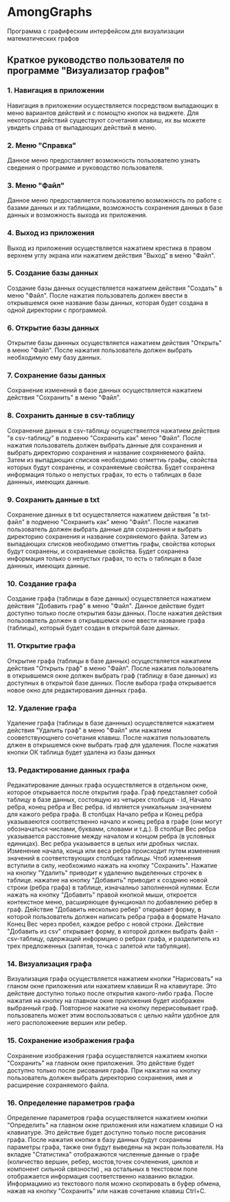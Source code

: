 # AmongGraphs
Программа с графифеским интерфейсом для визуализации математических графов

## Краткое руководство пользователя по программе "Визуализатор графов"
### 1. Навигация в приложении
Навигация в приложении осуществляется посредством выпадающих в меню вариантов действий и с помощтю кнопок на виджете. Для некоторых действий существуют сочетания клавиш, их вы можете увидеть справа от выпадающих действий в меню.

### 2. Меню "Справка"
Данное меню предоставляет возможность пользователю узнать сведения о программе и руководство пользователя.

### 3. Меню "Файл"
Данное меню предоставляется пользователю возможность по работе с базами данных и их таблицами, возможность сохранения данных в базе данных и возможность выхода их приложения.

### 4. Выход из приложения
Выход из приложения осуществляется нажатием крестика в правом верхнем углу экрана или нажатием действия "Выход" в меню "Файл".

### 5. Создание базы данных
Создание базы данных осуществляется нажатием действия "Создать" в меню "Файл". После нажатия пользователь должен ввести в открывшемся окне название базы данных, которая будет создана в одной директории с программой.

### 6. Открытие базы данных
Открытие базы даннных осуществляется нажатием действия "Открыть" в меню "Файл". После нажатия пользователь должен выбрать необходимую ему базу данных.

### 7. Сохранение базы данных
Сохранение изменений в базе данных осуществляется нажатием действия "Сохранить" в меню "Файл".

### 8. Сохранить данные в csv-таблицу
Сохранение данных в csv-таблицу осуществяелтся нажатием действия "в csv-таблицу" в подменю "Сохранить как" меню "Файл". После нажатия пользователь должен выбрать данные для сохранения и выбрать директорию сохранения и название сохряняемого файла. Затем из выпадающих списков необходимо отметтиь графы, свойства которых будут сохранены, и сохраняемые свойства. Будет сохранена информация только о непустых графах, то есть о таблицах в базе даннных, имеющих данные.

### 9. Сохранить данные в txt
Сохранение данных в txt осуществляется нажатием действия "в txt-файл" в подменю "Сохранить как" меню "Файл". После нажатия пользователь должен выбрать данные для сохранения и выбрать директорию сохранения и название сохряняемого файла. Затем из выпадающих списков необходимо отметтиь графы, свойства которых будут сохранены, и сохраняемые свойства. Будет сохранена информация только о непустых графах, то есть о таблицах в базе даннных, имеющих данные.

### 10. Создание графа
Создание графа (таблицы в базе данных) осуществляется нажатием действия "Добавить граф" в меню "Файл". Данное действие будет доступно только после открытия базы данных. После нажатия действия пользователь должен в открывшемся окне ввести название графа (таблицы), который будет создан в открытой базе данных.

### 11. Открытие графа
Открытие графа (таблицы в базе данных) осуществляется нажатием действия "Открыть граф" в меню "Файл". После нажатия пользователь в открывшемся окне должен выбрать граф (таблицу в базе данных) из доступных в открытой базе данных. После выбора графа открывается новое окно для редактирования данных графа.

### 12. Удаление графа
Удаление графа (таблицы в базе даннных) осуществляется нажатием действия "Удалить граф" в меню "Файл" или нажатием сооветствующнего сочетания клавиш. После нажатия пользователь длжен в открышемся окне выбрать граф для удаления. После нажатия кнопки ОК таблица будет удалена из базы данных

### 13. Редактирование данных графа
Редакатирование данных графа осуществляется в отдельном окне, которое открывается после открытия графа. Граф представляет собой таблицу в базе данных, состоящую из четырех столбцов - id, Начало ребра, конец ребра и Вес ребра. id является уникальным значением для кажого ребра графа. В столбцах Начало ребра и Конец ребра указываеются соответственно начало и конец ребра в графе (они могут обозначаться числами, буквами, словами и т.д.). В столбце Вес ребра указывается расстояние между началом и концом ребра (в условных единицах). Вес ребра указывается в целых или дробных числах. Изменение начала, конца или веса ребра происходит путем изменения значений в соответствующих столбцах таблицы. Чтоб изменения вступили в силу, необхожимо нажать на кнопку "Сохранить". Нажатие на кнопку "Удалить" приводит к удалению выделенных строчек в таблице. нажатие на кнопку "Добавить" приводит к созднию новой строки (ребра графа) в таблице, изначалньо заполненной нулями. Если нажать на кнопку "Добавить" правой кнопкой мыши, откроется контекстное меню, расширяющее функционал по добавлению ребер в граф. Действие "Добавить несколько ребер" открывает форму, в которой пользователь должен написать ребра графа в формате Начало Конец Вес через пробел, каждое ребро с новой строки. Действие "Добавить из csv" открывает форму, в которой должен выбрать файл - csv-таблицу, одержащей информцию о ребрах графа, и разделитель из трех предложенных (запятая, точка с запятой или табуляция).

### 14. Визуализация графа
Визуализация графа осуществляется нажатием кнопки "Нарисовать" на гланом окне приложения или нажатием клавиши R на клавиутаре. Это действие доступно только после открытия какого-либо графа. После нажатия на кнопку на главном окне приложения будет изображен выбранный граф. Повторное нажатие на кнопку перерисовывает граф. пользователь может этим воспользоваться с целью найти удобное для него расположеение вершин или ребер.

### 15. Сохранение изображения графа
Сохранение изображения графа осуществляется нажатием кнопки "Сохранить" на главном окне приложения. Это действие будет доступно только после рисования графа. При нажатии на кнопку пользователь должен выбрать директорию сохранения, имя и расширение сохраняемого файла.

### 16. Определение параметров графа
Определение параметров графа осуществляется нажатием кнопки "Определить" на главном окне приложения или нажатием клавиши O на клавиатуре. Это действие будет доступно только после рисования графа. После нажатия кнопки в базу данных будут сохранены параметры графа, также они будут выведены на экран пользователя. На вкладке "Статистика" отображаются численные данные о графе (количество вершин, ребер, мостов,точек сочленения, циклов и компонент сильной связности) , на остальных в текстовом поле отображается информация соответственно названию вкладки. Информацмию из текстового поля можно скопировать в буфер обмена, нажав на кнопку "Сохранить" или нажав сочетание клавиш Ctrl+C.

